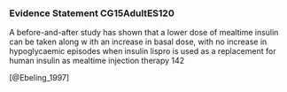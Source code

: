 ### Evidence Statement CG15AdultES120
A before-and-after study has shown that a lower dose of mealtime insulin can be taken along w ith an increase in basal dose, with no increase in hypoglycaemic episodes when insulin lispro is used as a replacement for human insulin as mealtime injection therapy 142



[@Ebeling_1997]
